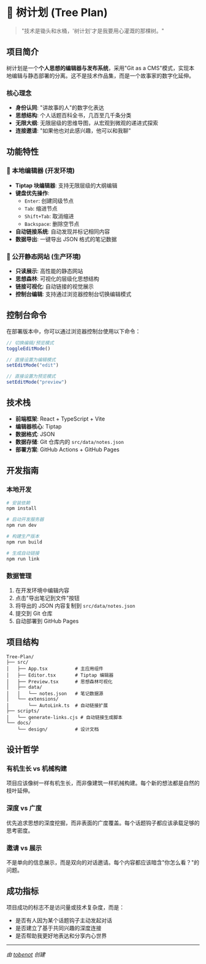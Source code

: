 # 🌳 树计划 (Tree Plan)

> "技术是锄头和水桶，'树计划'才是我要用心灌溉的那棵树。"

## 项目简介

树计划是一个**个人思想的编辑器与发布系统**，采用"Git as a CMS"模式，实现本地编辑与静态部署的分离。这不是技术作品集，而是一个故事家的数字化延伸。

### 核心理念

- **身份认同**: "讲故事的人"的数字化表达
- **思想结构**: 个人话题百科全书，几百至几千条分类
- **无限大纲**: 无限层级的思维导图，从宏观到微观的递进式探索
- **连接邀请**: "如果他也对此感兴趣，他可以和我聊"

## 功能特性

### 🌱 本地编辑器 (开发环境)
- **Tiptap 块编辑器**: 支持无限层级的大纲编辑
- **键盘优先操作**: 
  - `Enter`: 创建同级节点
  - `Tab`: 缩进节点
  - `Shift+Tab`: 取消缩进
  - `Backspace`: 删除空节点
- **自动链接系统**: 自动发现并标记相同内容
- **数据导出**: 一键导出 JSON 格式的笔记数据

### 🌿 公开静态网站 (生产环境)
- **只读展示**: 高性能的静态网站
- **思想森林**: 可视化的层级化思想结构
- **链接可视化**: 自动链接的视觉展示
- **控制台编辑**: 支持通过浏览器控制台切换编辑模式

## 控制台命令

在部署版本中，你可以通过浏览器控制台使用以下命令：

```javascript
// 切换编辑/预览模式
toggleEditMode()

// 直接设置为编辑模式
setEditMode("edit")

// 直接设置为预览模式  
setEditMode("preview")
```

## 技术栈

- **前端框架**: React + TypeScript + Vite
- **编辑器核心**: Tiptap
- **数据格式**: JSON
- **数据存储**: Git 仓库内的 `src/data/notes.json`
- **部署方案**: GitHub Actions + GitHub Pages

## 开发指南

### 本地开发

```bash
# 安装依赖
npm install

# 启动开发服务器
npm run dev

# 构建生产版本
npm run build

# 生成自动链接
npm run link
```

### 数据管理

1. 在开发环境中编辑内容
2. 点击"导出笔记到文件"按钮
3. 将导出的 JSON 内容复制到 `src/data/notes.json`
4. 提交到 Git 仓库
5. 自动部署到 GitHub Pages

## 项目结构

```
Tree-Plan/
├── src/
│   ├── App.tsx          # 主应用组件
│   ├── Editor.tsx       # Tiptap 编辑器
│   ├── Preview.tsx      # 思想森林可视化
│   ├── data/
│   │   └── notes.json   # 笔记数据源
│   └── extensions/
│       └── AutoLink.ts  # 自动链接扩展
├── scripts/
│   └── generate-links.cjs # 自动链接生成脚本
└── docs/
    └── design/          # 设计文档
```

## 设计哲学

### 有机生长 vs 机械构建
项目应该像树一样有机生长，而非像建筑一样机械构建。每个新的想法都是自然的枝叶延伸。

### 深度 vs 广度
优先追求思想的深度挖掘，而非表面的广度覆盖。每个话题钩子都应该承载足够的思考密度。

### 邀请 vs 展示
不是单向的信息展示，而是双向的对话邀请。每个内容都应该暗含"你怎么看？"的问题。

## 成功指标

项目成功的标志不是访问量或技术复杂度，而是：
- 是否有人因为某个话题钩子主动发起对话
- 是否建立了基于共同兴趣的深度连接
- 是否帮助我更好地表达和分享内心世界

---

*由 [tobenot](https://tobenot.top) 创建*
